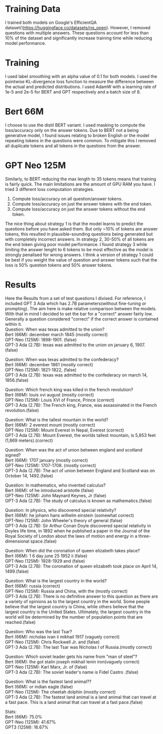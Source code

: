 # Training Data
I trained both models on Google's EfficientQA dataset(\https://huggingface.co/datasets/nq_open). However, I removed questions with multiple answers. These questions account for less than 10% of the dataset and significantly increase training time while reducing model performance.

# Training 
I used label smoothing with an alpha value of 0.1 for both models. I used the pointwise KL-divergence loss function to measure the difference between the actual and predicted distributions. I used AdamW with a learning rate of 1e-5 and 2e-5 for BERT and GPT respectively and a batch size of 8. 

# Bert 66M
I choose to use the distil BERT variant. I used masking to compute the loss/accuracy only on the answer tokens. Due to BERT not a being generative model, I found issues relating to broken English or the model repeating tokens in the questions were common. To mitigate this I removed all duplicate tokens and all tokens in the questions from the answer.

# GPT Neo 125M
Similarly, to BERT reducing the max length to 35 tokens means that training is fairly quick. The main limitations are the amount of GPU RAM you have. I tried 3 different loss computation strategies. 
1. Compute loss/accuracy on all question/answer tokens.
2. Compute loss/accuracy on just the answer tokens with the end token.
3. Compute loss/accuracy on just the answer tokens without the end token.

The nice thing about strategy 1 is that the model learns to predict the questions before you have asked them. But only ~10% of tokens are answer tokens, this resulted in plausible-sounding questions being generated but with completely incorrect answers. In strategy 2, 30-50% of all tokens are the end token giving poor model performance. I found strategy 3 while limiting the answer lenght to 6 tokens to be most effective as the model is strongly penalised for wrong answers. I think a version of strategy 1 could be best if you weight the value of question and answer tokens such that the loss is 50% question tokens and 50% answer tokens.

# Results
Here the Results from a set of test questions I divised. For reference, I included GPT 3 Ada which has 2.7B parameters(without fine-tuning or prompting). The aim here is make relative comparison between the models. With that in mind I decided to set the bar for a "correct" answer fairly low. Generally a question considered "correct" if the correct answer is contained within it.   
Question: When was texas admitted to the union?  
Bert (66M): december march 1845 (mostly correct)  
GPT-Neo (125M): 1898-1901. (false)  
GPT-3 Ada (2.7B): texas was admitted to the union on january 6, 1907. (false)  

Question: When was texas admitted to the confederacy?  
Bert (66M): december 1861 (mostly correct)  
GPT-Neo (125M): 1821-1822, (false)  
GPT-3 Ada (2.7B): texas was admitted to the confederacy on march 14, 1856.(false)  

Question: Which french king was killed in the french revolution?  
Bert (66M): louis xvi august (mostly correct)  
GPT-Neo (125M): Louis XVI of France, Prince (correct)  
GPT-3 Ada (2.7B): The French king, France, was assassinated in the French revolution.(false)  

Question: What is the tallest mountain in the world?  
Bert (66M): 2 everest mount (mostly correct)  
GPT-Neo (125M): Mount Everest in Nepal, Everest (correct)  
GPT-3 Ada (2.7B): Mount Everest, the worlds tallest mountain, is 5,853 feet (1,869 meters).(correct)  

Question: When was the act of union between england and scotland signed?  
Bert (66M): 1707 january (mostly correct)  
GPT-Neo (125M): 1707-1708. (mostly correct)  
GPT-3 Ada (2.7B): The act of union between England and Scotland was on October 14, 1492.(false)  

Question: In mathematics, who invented calculus?  
Bert (66M): of he introduced aristotle (false)  
GPT-Neo (125M): John Maynard Keynes, Jr (false)  
GPT-3 Ada (2.7B): The study of calculus is known as mathematics.(false)  

Question: In physics, who discovered special relativity?  
Bert (66M): he johann hans wilhelm einstein (somewhat correct)  
GPT-Neo (125M): John Wheeler's theory of general (false)  
GPT-3 Ada (2.7B): Sir Arthur Conan Doyle discovered special relativity in Doyles life time, in 1892 when he published a paper in the Journal of the Royal Society 
of London about the laws of motion and energy in a three-dimensional space.(false)  

Question: When did the coronation of queen elizabeth takes place?  
Bert (66M): 1 6 day june 25 1952 ii (false)  
GPT-Neo (125M): 1928-1929 and (false)  
GPT-3 Ada (2.7B): The coronation of queen elizabeth took place on April 14, 1499.(false)  

Question: What is the largest country in the world?   
Bert (66M): russia (correct)  
GPT-Neo (125M): Russia and China, with the (mostly correct)  
GPT-3 Ada (2.7B): There is no definitive answer to this question as there are a variety of opinions as to the largest country in the world. Some people believe that the largest country is China, while others believe that the largest country is the United States. Ultimately, the largest country in the world will be determined by the number of population points that are reached.(false)  

Question: Who was the last Tsar?  
Bert (66M): nicholas ivan ii mikhail 1917 (vaguely correct)  
GPT-Neo (125M): Chris Rockwell Jr. and (false)  
GPT-3 Ada (2.7B): The last Tsar was Nicholas I of Russia.(mostly correct)  

Question: Which soviet leader gets his name from "man of steel"?  
Bert (66M): the got stalin joseph mikhail lenin iron(vaguely correct)  
GPT-Neo (125M): Karl Marx, Jr. of (false)  
GPT-3 Ada (2.7B): The soviet leader's name is  Fidel Castro .(false)  

Question: What is the fastest land animal??  
Bert (66M): or indian eagle (false)   
GPT-Neo (125M): The cheetah dolphin (mostly correct)  
GPT-3 Ada (2.7B): The fastest land animal is a land animal that can travel at a fast pace. This is a land animal that can travel at a fast pace.(false)  

Stats:  
Bert (66M): 75.0%  
GPT-Neo (125M): 41.67%  
GPT3 (125M): 16.67%  
